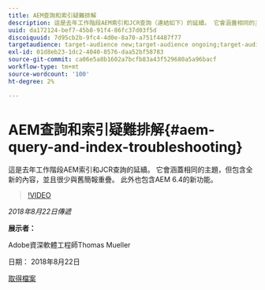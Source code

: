 ```yaml
---
title: AEM查詢和索引疑難排解
description: 這是去年工作階段AEM索引和JCR查詢（連結如下）的延續。 它會涵蓋相同的主題，但包含全新的內容，並且很少與舊簡報重疊。 此外也包含AEM 6.4的新功能。
uuid: da172124-bef7-45b8-91f4-86fc37d03f5d
discoiquuid: 7d95cb2b-9fc4-4d0e-8a70-a751f4487f77
targetaudience: target-audience new;target-audience ongoing;target-audience upgrader
exl-id: 01d8eb23-1dc2-4040-8576-daa52bf58783
source-git-commit: ca06e5a8b1602a7bcfb83a43f529680a5a96bacf
workflow-type: tm+mt
source-wordcount: '100'
ht-degree: 2%

---
```


# AEM查詢和索引疑難排解{#aem-query-and-index-troubleshooting}

這是去年工作階段AEM索引和JCR查詢的延續。 它會涵蓋相同的主題，但包含全新的內容，並且很少與舊簡報重疊。 此外也包含AEM 6.4的新功能。

>[!VIDEO](https://video.tv.adobe.com/v/23429/?quality=0)

*2018年8月22日傳遞*

**展示者：**

Adobe資深軟體工程師Thomas Mueller

日期： 2018年8月22日

[取得檔案](assets/aem-gems-aem-queryandindextroubleshooting-08222018.pdf)
<!--
[Get back to the Overview](https://helpx.adobe.com/experience-manager/kt/eseminars/gems/aem-index.html)
-->
